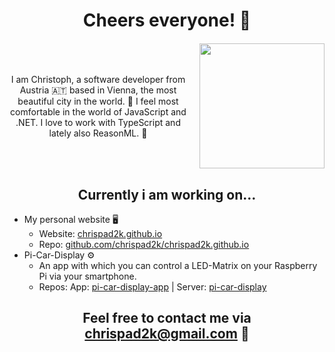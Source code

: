 <h1 align="center">Cheers everyone! 👋</h1>

<div style="display: flex; margin: 20px 0; align-items: center;">
  <p align="center" style="flex: 1;">
  I am Christoph, a software developer from Austria 🇦🇹 based in Vienna, the most beautiful city in the world. 🌆 I feel most comfortable in the world of JavaScript and .NET. I love to work with TypeScript and lately also ReasonML. 🥑
  </p>

  <img src="https://lh3.googleusercontent.com/proxy/FgFsY0CSBLHHsJjgOFWDiNyKzhAM_tTJHMI_qaRK9Mh4NXQPlCAyXfQeu0AWkbwJ57feh6Y" style="height: 200px; margin-left: 20px;"/>
</div>

<h2 align="center">Currently i am working on...</h2>

<ul>
  <li>
    My personal website 🖥
    <ul>
      <li>
        Website: <a href="https://github.com/chrispad2k/chrispad2k.github.io">chrispad2k.github.io</a>
      </li>
      <li>
        Repo: <a href="https://github.com/chrispad2k/chrispad2k.github.io">github.com/chrispad2k/chrispad2k.github.io</a>
      </li>
    </ul>
  </li>
  <li>
    Pi-Car-Display ⚙️
    <ul>
      <li>
        An app with which you can control a LED-Matrix on your Raspberry Pi via your smartphone.
      </li>
      <li>
        Repos:
        App: <a href="https://github.com/chrispad2k/pi-car-display-app">pi-car-display-app</a> | Server: <a href="https://github.com/chrispad2k/pi-car-display">pi-car-display</a>
      </li>
    </ul>
  </li>
</ul>

<h2 align="center"> Feel free to contact me via <a href="mailto:chrispad2k@gmail.com">chrispad2k@gmail.com</a> 📯</h2>
